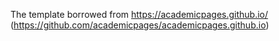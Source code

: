 The template borrowed from https://academicpages.github.io/ (https://github.com/academicpages/academicpages.github.io)